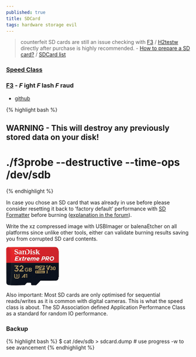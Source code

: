 ```yaml
---
published: true
title: SDCard
tags: hardware storage evil
---
```

>  counterfeit SD cards are still an issue checking with [F3](https://fight-flash-fraud.readthedocs.io/en/stable/) / [H2testw](https://www.heise.de/download/product/h2testw-50539) directly after purchase is highly recommended. - [How to prepare a SD card?](https://docs.armbian.com/User-Guide_Getting-Started/#how-to-prepare-a-sd-card) / [SDCard list](https://github.com/yduf/yduf.github.io/issues/5)

### [Speed Class](https://www.kingston.com/en/blog/personal-storage/memory-card-speed-classes)

### [F3](https://fight-flash-fraud.readthedocs.io/en/stable/) -  _F_ ight _F_ lash _F_ raud

- [github](https://github.com/AltraMayor/f3)

{% highlight bash %}
## WARNING - This will destroy any previously stored data on your disk!
# ./f3probe --destructive --time-ops /dev/sdb
{% endhighlight %}

In case you chose an SD card that was already in use before please consider resetting it back to ‘factory default’ performance with [SD Formatter](https://www.sdcard.org/downloads/formatter/) before burning ([explanation in the forum](https://forum.armbian.com/topic/3776-the-partition-is-not-resized-to-full-sd-card-size/)). 

Write the xz compressed image with USBImager or balenaEtcher on all platforms since unlike other tools, either can validate burning results saving you from corrupted SD card contents.

[![A1 and A2 cards from sandisk](https://raw.githubusercontent.com/armbian/documentation/master/docs/images/sandisk-extremepro-a1.png)](https://docs.armbian.com/User-Guide_Getting-Started/#how-to-prepare-a-sd-card)

Also important: Most SD cards are only optimised for sequential reads/writes as it is common with digital cameras. This is what the speed class is about. The SD Association defined Application Performance Class as a standard for random IO performance.

### Backup

{% highlight bash %}
$ cat /dev/sdb > sdcard.dump	# use progress -w to see avancement
{% endhighlight %}
